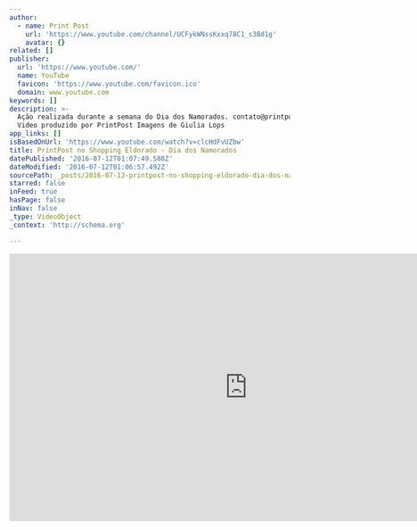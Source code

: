 ```yaml
---
author:
  - name: Print Post
    url: 'https://www.youtube.com/channel/UCFykWNssKxxq78C1_s3Bd1g'
    avatar: {}
related: []
publisher:
  url: 'https://www.youtube.com/'
  name: YouTube
  favicon: 'https://www.youtube.com/favicon.ico'
  domain: www.youtube.com
keywords: []
description: >-
  Ação realizada durante a semana do Dia dos Namorados. contato@printpost.com.br
  Video produzido por PrintPost Imagens de Giulia Lops
app_links: []
isBasedOnUrl: 'https://www.youtube.com/watch?v=clcHdFvUZbw'
title: PrintPost no Shopping Eldorado - Dia dos Namorados
datePublished: '2016-07-12T01:07:49.588Z'
dateModified: '2016-07-12T01:06:57.492Z'
sourcePath: _posts/2016-07-12-printpost-no-shopping-eldorado-dia-dos-namorados.md
starred: false
inFeed: true
hasPage: false
inNav: false
_type: VideoObject
_context: 'http://schema.org'

---
```

<iframe src="https://cdn.embedly.com/widgets/media.html?src=https%3A%2F%2Fwww.youtube.com%2Fembed%2FclcHdFvUZbw%3Ffeature%3Doembed&amp;url=http%3A%2F%2Fwww.youtube.com%2Fwatch%3Fv%3DclcHdFvUZbw&amp;image=https%3A%2F%2Fi.ytimg.com%2Fvi%2FclcHdFvUZbw%2Fhqdefault.jpg&amp;key=b7d04c9b404c499eba89ee7072e1c4f7&amp;type=text%2Fhtml&amp;schema=youtube" width="854" height="480" scrolling="no" frameborder="0" allowfullscreen="" style=""></iframe>
